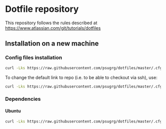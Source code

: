 # Dotfile repository

This repository follows the rules described at <https://www.atlassian.com/git/tutorials/dotfiles>

## Installation on a new machine

### Config files installation

```sh
curl -Lks https://raw.githubusercontent.com/psugrg/dotfiles/master/.cfg/bin/cfg-install | /bin/sh
```

To change the default link to repo (i.e. to be able to checkout via ssh), use:

```sh
curl -Lks https://raw.githubusercontent.com/psugrg/dotfiles/master/.cfg/bin/cfg-install | /bin/sh -s -- git@github.com:psugrg/dotfiles.git
```

### Dependencies

#### Ubuntu

```sh
curl -Lks https://raw.githubusercontent.com/psugrg/dotfiles/master/.cfg/bin/deps-install.sh | /bin/sh
```
